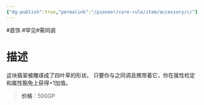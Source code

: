 ```yaml
---
{"dg-publish":true,"permalink":"/pioneer/core-rule/item/accessory/c/"}
---
```


#首饰 #罕见#需同调 
# 描述
这块翡翠被雕琢成了四叶草的形状。
只要你与之同调且携带着它，你在属性检定和属性豁免上获得+1加值。

>**价格**：500GP